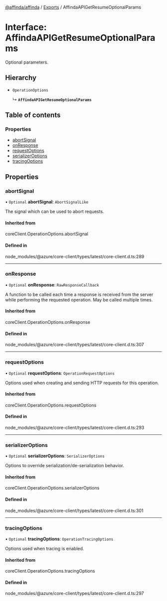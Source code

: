 [@affinda/affinda](../README.md) / [Exports](../modules.md) / AffindaAPIGetResumeOptionalParams

# Interface: AffindaAPIGetResumeOptionalParams

Optional parameters.

## Hierarchy

- `OperationOptions`

  ↳ **`AffindaAPIGetResumeOptionalParams`**

## Table of contents

### Properties

- [abortSignal](AffindaAPIGetResumeOptionalParams.md#abortsignal)
- [onResponse](AffindaAPIGetResumeOptionalParams.md#onresponse)
- [requestOptions](AffindaAPIGetResumeOptionalParams.md#requestoptions)
- [serializerOptions](AffindaAPIGetResumeOptionalParams.md#serializeroptions)
- [tracingOptions](AffindaAPIGetResumeOptionalParams.md#tracingoptions)

## Properties

### abortSignal

• `Optional` **abortSignal**: `AbortSignalLike`

The signal which can be used to abort requests.

#### Inherited from

coreClient.OperationOptions.abortSignal

#### Defined in

node_modules/@azure/core-client/types/latest/core-client.d.ts:289

___

### onResponse

• `Optional` **onResponse**: `RawResponseCallback`

A function to be called each time a response is received from the server
while performing the requested operation.
May be called multiple times.

#### Inherited from

coreClient.OperationOptions.onResponse

#### Defined in

node_modules/@azure/core-client/types/latest/core-client.d.ts:307

___

### requestOptions

• `Optional` **requestOptions**: `OperationRequestOptions`

Options used when creating and sending HTTP requests for this operation.

#### Inherited from

coreClient.OperationOptions.requestOptions

#### Defined in

node_modules/@azure/core-client/types/latest/core-client.d.ts:293

___

### serializerOptions

• `Optional` **serializerOptions**: `SerializerOptions`

Options to override serialization/de-serialization behavior.

#### Inherited from

coreClient.OperationOptions.serializerOptions

#### Defined in

node_modules/@azure/core-client/types/latest/core-client.d.ts:301

___

### tracingOptions

• `Optional` **tracingOptions**: `OperationTracingOptions`

Options used when tracing is enabled.

#### Inherited from

coreClient.OperationOptions.tracingOptions

#### Defined in

node_modules/@azure/core-client/types/latest/core-client.d.ts:297
